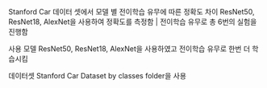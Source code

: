 Stanford Car 데이터 셋에서 모델 별 전이학습 유무에 따른 정확도 차이
ResNet50, ResNet18, AlexNet을 사용하여 정확도를 측정함 | 전이학습 유무로 총 6번의 실험을 진행함 

사용 모델
ResNet50, ResNet18, AlexNet을 사용하였고 전이학습 유무로 한번 더 학습시킴

데이터셋
Stanford Car Dataset by classes folder을 사용

